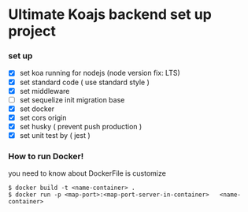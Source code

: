 # Ultimate Koajs backend set up project
### set up
- [x] set koa running for nodejs (node version fix: LTS)
- [x] set standard code ( use standard style )
- [x] set middleware
- [ ] set sequelize init migration base
- [x] set docker
- [x] set cors origin
- [x] set husky ( prevent push production )
- [x] set unit test by ( jest )

### How to run Docker!
you need to know about DockerFile is customize

``` 
$ docker build -t <name-container> .
$ docker run -p <map-port>:<map-port-server-in-container>   <name-container>
```
